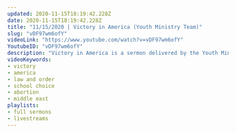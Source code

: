 ```yaml
---
updated: 2020-11-15T18:19:42.228Z
date: 2020-11-15T18:19:42.228Z
title: "11/15/2020 | Victory in America (Youth Ministry Team)"
slug: "vDF97wm6ofY"
videoLink: "https://www.youtube.com/watch?v=vDF97wm6ofY"
YoutubeID: "vDF97wm6ofY"
description: "Victory in America is a sermon delivered by the Youth Ministry Team: James Sosso, Ericka Sosso, Nicole Mendoza and Drew Ferrel on November 15, 2020 at Freedom Fellowship Church International."
videoKeywords:
- victory
- america
- law and order
- school choice
- abortion
- middle east
playlists:
- full sermons
- livestreams
---
```


